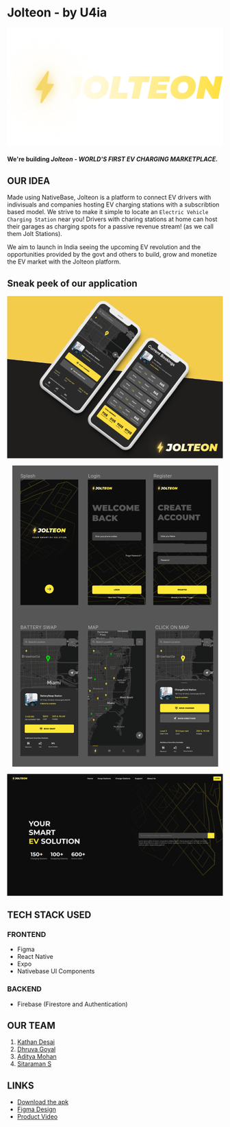 # **Jolteon** - by **U4ia**

<p align="center">
  <img src="./imgs/jolteon.png" alt="Jolteon"/>
</p>

#### We're building **_Jolteon - WORLD'S FIRST EV CHARGING MARKETPLACE._**

## OUR IDEA

Made using NativeBase, Jolteon is a platform to connect EV drivers with indivisuals and companies hosting EV charging stations with a subscribtion based model. We strive to make it simple to locate an `Electric Vehicle Charging Station` near you! Drivers with charing stations at home can host their garages as charging spots for a passive revenue stream! (as we call them Jolt Stations).

We aim to launch in India seeing the upcoming EV revolution and the opportunities provided by the govt and others to build, grow and monetize the EV market with the Jolteon platform.

## Sneak peek of our application

<p align="center">
  <img src="./imgs/jolt-main.png" alt="Jolteon"/>
</p>

<p align="center">
  <img src="./imgs/figma.png" alt="Jolteon"/>
</p>

<p align="center">
  <img src="./imgs/laptop.png" alt="Jolteon"/>
</p>

## TECH STACK USED

### FRONTEND

- Figma
- React Native
- Expo
- Nativebase UI Components

### BACKEND

- Firebase (Firestore and Authentication)

## OUR TEAM

1. [Kathan Desai](https://github.com/kathan3009)
2. [Dhruva Goyal](https://github.com/shero4)
3. [Aditya Mohan](https://github.com/adityamhn)
4. [Sitaraman S](https://github.com/hackerbone)

## LINKS

- [Download the apk]()
- [Figma Design](https://www.figma.com/file/3vqut6JSJWry88cwuLUHPi/Jolteon?node-id=2%3A24)
- [Product Video](https://youtu.be/h3LfmKAh3VY)
<!-- - [Product Demo]() -->
